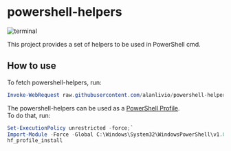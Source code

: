 # powershell-helpers

![terminal](https://upload.wikimedia.org/wikipedia/commons/a/af/PowerShell_Core_6.0_icon.png)

This project provides a set of helpers to be used in PowerShell cmd.  

## How to use

To fetch powershell-helpers, run:

```powershell
Invoke-WebRequest raw.githubusercontent.com/alanlivio/powershell-helper-functions/master/powershell_helpers.ps1 -OutFile C:\Windows\System32\WindowsPowerShell\v1.0\powershell_helpers.ps1
```

The powershell-helpers can be used as a [PowerShell Profile](https://docs.microsoft.com/en-us/powershell/module/microsoft.powershell.core/about/about_profiles?view=powershell-7).  
To do that, run:

``` powershell
Set-ExecutionPolicy unrestricted -force;`
Import-Module -Force -Global C:\Windows\System32\WindowsPowerShell\v1.0\powershell_helpers.ps1;`
hf_profile_install
```
